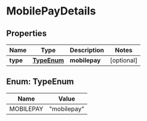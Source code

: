 

# MobilePayDetails


## Properties

| Name | Type | Description | Notes |
|------------ | ------------- | ------------- | -------------|
|**type** | [**TypeEnum**](#TypeEnum) | **mobilepay** |  [optional] |



## Enum: TypeEnum

| Name | Value |
|---- | -----|
| MOBILEPAY | &quot;mobilepay&quot; |



